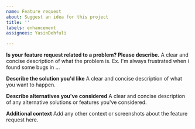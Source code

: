 ```yaml
---
name: Feature request
about: Suggest an idea for this project
title: ''
labels: enhancement
assignees: YasinDehfuli

---
```


**Is your feature request related to a problem? Please describe.**
A clear and concise description of what the problem is. Ex. I'm always frustrated when i found some bugs in ... 

**Describe the solution you'd like**
A clear and concise description of what you want to happen.

**Describe alternatives you've considered**
A clear and concise description of any alternative solutions or features you've considered.

**Additional context**
Add any other context or screenshots about the feature request here.
